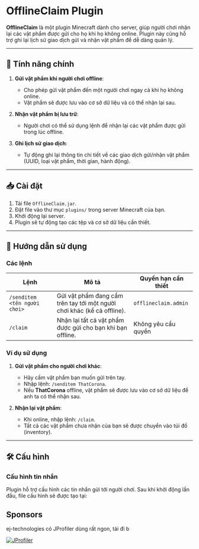 # OfflineClaim Plugin

**OfflineClaim** là một plugin Minecraft dành cho server, giúp người chơi nhận lại các vật phẩm được gửi cho họ khi họ không online. Plugin này cũng hỗ trợ ghi lại lịch sử giao dịch gửi và nhận vật phẩm để dễ dàng quản lý.

---

## 🌟 Tính năng chính
1. **Gửi vật phẩm khi người chơi offline**:
    - Cho phép gửi vật phẩm đến một người chơi ngay cả khi họ không online.
    - Vật phẩm sẽ được lưu vào cơ sở dữ liệu và có thể nhận lại sau.

2. **Nhận vật phẩm bị lưu trữ**:
    - Người chơi có thể sử dụng lệnh để nhận lại các vật phẩm được gửi trong lúc offline.

3. **Ghi lịch sử giao dịch**:
    - Tự động ghi lại thông tin chi tiết về các giao dịch gửi/nhận vật phẩm (UUID, loại vật phẩm, thời gian, hành động).

---

## 📥 Cài đặt
1. Tải file `OfflineClaim.jar`.
2. Đặt file vào thư mục `plugins/` trong server Minecraft của bạn.
3. Khởi động lại server.
4. Plugin sẽ tự động tạo các tệp và cơ sở dữ liệu cần thiết.

---

## 🔧 Hướng dẫn sử dụng

### **Các lệnh**

| **Lệnh**                          | **Mô tả**                                                         | **Quyền hạn cần thiết** |
|------------------------------------|-------------------------------------------------------------------|-------------------------|
| `/senditem <tên người chơi>`       | Gửi vật phẩm đang cầm trên tay tới một người chơi khác (kể cả offline). | `offlineclaim.admin`    |
| `/claim`                           | Nhận lại tất cả vật phẩm được gửi cho bạn khi bạn offline.         | Không yêu cầu quyền     |

### **Ví dụ sử dụng**

1. **Gửi vật phẩm cho người chơi khác**:
    - Hãy cầm vật phẩm bạn muốn gửi trên tay.
    - Nhập lệnh: `/senditem ThatCorona`.
    - Nếu **ThatCorona** offline, vật phẩm sẽ được lưu vào cơ sở dữ liệu để anh ta có thể nhận sau.

2. **Nhận lại vật phẩm**:
    - Khi online, nhập lệnh: `/claim`.
    - Tất cả các vật phẩm chưa nhận của bạn sẽ được chuyển vào túi đồ (inventory).

---

## 🛠 Cấu hình

### **Cấu hình tin nhắn**
Plugin hỗ trợ cấu hình các tin nhắn gửi tới người chơi. Sau khi khởi động lần đầu, file cấu hình sẽ được tạo tại:

## Sponsors

ej-technologies có JProfiler dùng rất ngon, tải đi b

[![JProfiler](doc/img/jprofiler_medium.png)](http://www.ej-technologies.com/products/jprofiler/overview.html)
